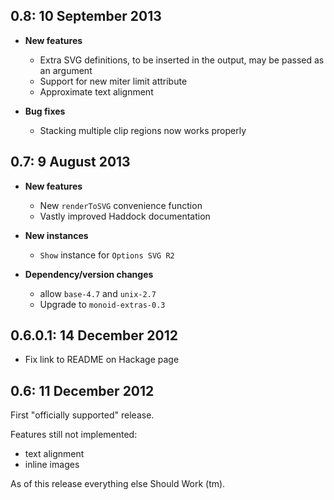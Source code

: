 0.8: 10 September 2013
----------------------

* **New features**

    - Extra SVG definitions, to be inserted in the output, may be
      passed as an argument
    - Support for new miter limit attribute
    - Approximate text alignment

* **Bug fixes**

    - Stacking multiple clip regions now works properly

0.7: 9 August 2013
------------------

* **New features**

    - New `renderToSVG` convenience function
    - Vastly improved Haddock documentation

* **New instances**

    - `Show` instance for `Options SVG R2`

* **Dependency/version changes**
    - allow `base-4.7` and `unix-2.7`
    - Upgrade to `monoid-extras-0.3`

0.6.0.1: 14 December 2012
-------------------------

* Fix link to README on Hackage page

0.6: 11 December 2012
---------------------

First "officially supported" release.

Features still not implemented:

- text alignment
- inline images

As of this release everything else Should Work (tm).
